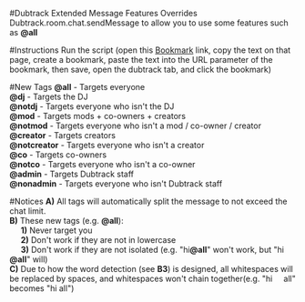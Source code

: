 #Dubtrack Extended Message Features
Overrides Dubtrack.room.chat.sendMessage to allow you to use some features such as <b>@all</b>

#Instructions
Run the script (open this <a href="https://rawgit.com/fatboysraidmcdonalds/Dubtrack-Extended-Message-Features/master/Bookmark.js" target="_blank">Bookmark</a> link, copy the text on that page, create a bookmark, paste the text into the URL parameter of the bookmark, then save, open the dubtrack tab, and click the bookmark)

#New Tags
<b>@all</b> - Targets everyone <br />
<b>@dj</b> - Targets the DJ <br />
<b>@notdj</b> - Targets everyone who isn't the DJ <br />
<b>@mod</b> - Targets mods + co-owners + creators <br />
<b>@notmod</b> - Targets everyone who isn't a mod / co-owner / creator <br />
<b>@creator</b> - Targets creators <br />
<b>@notcreator</b> - Targets everyone who isn't a creator <br />
<b>@co</b> - Targets co-owners <br />
<b>@notco</b> - Targets everyone who isn't a co-owner <br />
<b>@admin</b> - Targets Dubtrack staff <br />
<b>@nonadmin</b> - Targets everyone who isn't Dubtrack staff <br />

#Notices
<b>A)</b> All tags will automatically split the message to not exceed the chat limit. <br />
<b>B)</b> These new tags (e.g. <b>@all</b>): <br />
&nbsp;&nbsp;&nbsp;&nbsp;&nbsp;<b>1)</b> Never target you <br />
&nbsp;&nbsp;&nbsp;&nbsp;&nbsp;<b>2)</b> Don't work if they are not in lowercase <br />
&nbsp;&nbsp;&nbsp;&nbsp;&nbsp;<b>3)</b> Don't work if they are not isolated (e.g. "hi<b>@all</b>" won't work, but "hi <b>@all</b>" will) <br />
<b>C)</b> Due to how the word detection (see <b>B3</b>) is designed, all whitespaces will be replaced by spaces, and whitespaces won't chain together(e.g. "hi&nbsp;&nbsp;&nbsp;&nbsp;&nbsp;all" becomes "hi&nbsp;all") <br />
